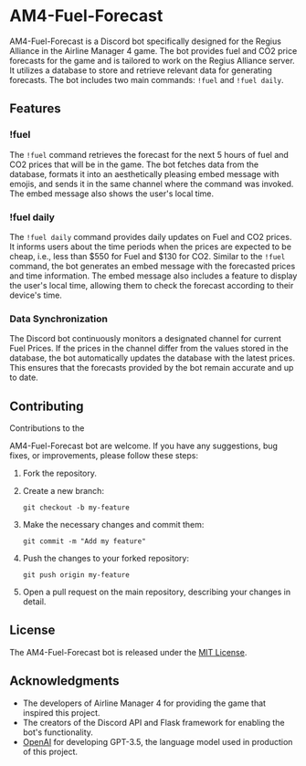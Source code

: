 # AM4-Fuel-Forecast

AM4-Fuel-Forecast is a Discord bot specifically designed for the Regius Alliance in the Airline Manager 4 game. The bot provides fuel and CO2 price forecasts for the game and is tailored to work on the Regius Alliance server. It utilizes a database to store and retrieve relevant data for generating forecasts. The bot includes two main commands: `!fuel` and `!fuel daily`.

## Features

### !fuel
The `!fuel` command retrieves the forecast for the next 5 hours of fuel and CO2 prices that will be in the game. The bot fetches data from the database, formats it into an aesthetically pleasing embed message with emojis, and sends it in the same channel where the command was invoked. The embed message also shows the user's local time.

### !fuel daily
The `!fuel daily` command provides daily updates on Fuel and CO2 prices. It informs users about the time periods when the prices are expected to be cheap, i.e., less than $550 for Fuel and $130 for CO2. Similar to the `!fuel` command, the bot generates an embed message with the forecasted prices and time information. The embed message also includes a feature to display the user's local time, allowing them to check the forecast according to their device's time.

### Data Synchronization
The Discord bot continuously monitors a designated channel for current Fuel Prices. If the prices in the channel differ from the values stored in the database, the bot automatically updates the database with the latest prices. This ensures that the forecasts provided by the bot remain accurate and up to date.

## Contributing

Contributions to the

 AM4-Fuel-Forecast bot are welcome. If you have any suggestions, bug fixes, or improvements, please follow these steps:

1. Fork the repository.

2. Create a new branch:
   ```
   git checkout -b my-feature
   ```

3. Make the necessary changes and commit them:
   ```
   git commit -m "Add my feature"
   ```

4. Push the changes to your forked repository:
   ```
   git push origin my-feature
   ```

5. Open a pull request on the main repository, describing your changes in detail.

## License

The AM4-Fuel-Forecast bot is released under the [MIT License](LICENSE).

## Acknowledgments

- The developers of Airline Manager 4 for providing the game that inspired this project.
- The creators of the Discord API and Flask framework for enabling the bot's functionality.
- [OpenAI](https://openai.com/) for developing GPT-3.5, the language model used in production of this project.
